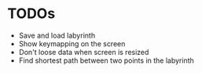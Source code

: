 # TODOs 

- Save and load labyrinth
- Show keymapping on the screen 
- Don't loose data when screen is resized
- Find shortest path between two points in the labyrinth
